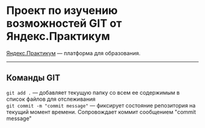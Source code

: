 # Проект по изучению возможностей GIT от Яндекс.Практикум

[Яндекс.Практикум](https://practicum.yandex.ru) — платформа для образования.

---
## Команды GIT  

```git add .``` — добавляет текущую папку со всем ее содержимым в список файлов для отслеживания   
```git commit -m "commit message"``` — фиксирует состояние репозитория на текущий момент времени. Сопровождает коммит сообщением "commit message"  

